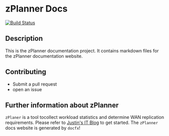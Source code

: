 # zPlanner Docs
[![Build Status](https://dev.azure.com/jpaul0929/zplanner-docs/_apis/build/status/zplanner-docs-ci?branchName=master)](https://dev.azure.com/jpaul0929/zplanner-docs/_build/latest?definitionId=2&branchName=master)
## Description
This is the zPlanner documentation project. It contains markdown files for the zPlanner documentation website.

## Contributing
* Submit a pull request
* open an issue

## Further information about zPlanner
`zPlaner` is a tool tocollect workload statistics and determine WAN replication requirements. Please refer to [Justin's IT Blog](https://jpaul.me/zplanner/) to get started. The `zPlanner` docs website is generated by `docfx`!
